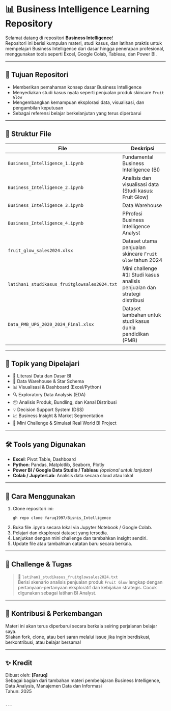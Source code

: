 # 📊 Business Intelligence Learning Repository

Selamat datang di repositori **Business Intelligence**!  
Repositori ini berisi kumpulan materi, studi kasus, dan latihan praktis untuk mempelajari Business Intelligence dari dasar hingga penerapan profesional, menggunakan tools seperti Excel, Google Colab, Tableau, dan Power BI.

---

## 🧠 Tujuan Repositori

- Memberikan pemahaman konsep dasar Business Intelligence
- Menyediakan studi kasus nyata seperti penjualan produk skincare `Fruit Glow`
- Mengembangkan kemampuan eksplorasi data, visualisasi, dan pengambilan keputusan
- Sebagai referensi belajar berkelanjutan yang terus diperbarui

---

## 📁 Struktur File

| File | Deskripsi |
|------|-----------|
| `Business_Intelligence_1.ipynb` | Fundamental Business Intelligence (BI) |
| `Business_Intelligence_2.ipynb` | Analisis dan visualisasi data (Studi kasus: Fruit Glow) |
| `Business_Intelligence_3.ipynb` | Data Warehouse |
| `Business_Intelligence_4.ipynb` | PProfesi Business Intelligence Analyst |
| `fruit_glow_sales2024.xlsx` | Dataset utama penjualan skincare `Fruit Glow` tahun 2024 |
| `latihan1_studikasus_fruitglowsales2024.txt` | Mini challenge #1: Studi kasus analisis penjualan dan strategi distribusi |
| `Data_PMB_UPG_2020_2024_Final.xlsx` | Dataset tambahan untuk studi kasus dunia pendidikan (PMB) |

---

## 📌 Topik yang Dipelajari

- 📖 Literasi Data dan Dasar BI
- 💽 Data Warehouse & Star Schema
- 📊 Visualisasi & Dashboard (Excel/Python)
- 🔍 Exploratory Data Analysis (EDA)
- 📦 Analisis Produk, Bundling, dan Kanal Distribusi
- 💡 Decision Support System (DSS)
- 📈 Business Insight & Market Segmentation
- 🧩 Mini Challenge & Simulasi Real World BI Project

---

## 🛠 Tools yang Digunakan

- **Excel**: Pivot Table, Dashboard
- **Python**: Pandas, Matplotlib, Seaborn, Plotly
- **Power BI / Google Data Studio / Tableau** *(opsional untuk lanjutan)*
- **Colab / JupyterLab**: Analisis data secara cloud atau lokal

---

## 🧩 Cara Menggunakan

1. Clone repositori ini:
   ```
   gh repo clone faruq1997/Bisnis_Intelligence
   ```
2. Buka file .ipynb secara lokal via Jupyter Notebook / Google Colab.
3. Pelajari dan eksplorasi dataset yang tersedia.
4. Lanjutkan dengan mini challenge dan tambahkan insight sendiri.
5. Update file atau tambahkan catatan baru secara berkala.

---

## 🔖 Challenge & Tugas

> 📁 `latihan1_studikasus_fruitglowsales2024.txt`  
Berisi skenario analisis penjualan produk `Fruit Glow` lengkap dengan pertanyaan-pertanyaan eksploratif dan kebijakan strategis. Cocok digunakan sebagai latihan BI Analyst.

---

## 🧠 Kontribusi & Perkembangan

Materi ini akan terus diperbarui secara berkala seiring perjalanan belajar saya.  
Silakan fork, clone, atau beri saran melalui issue jika ingin berdiskusi, berkontribusi, atau belajar bersama!

---

## ✨ Kredit

Dibuat oleh: **[Faruq]**  
Sebagai bagian dari tambahan materi pembelajaran Business Intelligence, Data Analysis, Manajemen Data dan Informasi  
Tahun: 2025  
```

---
